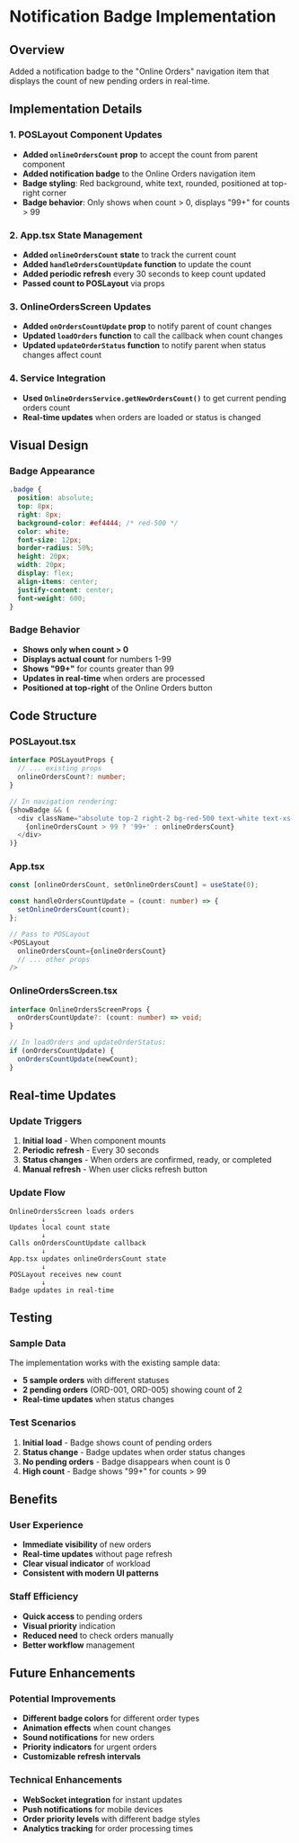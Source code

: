 # Notification Badge Implementation

## Overview
Added a notification badge to the "Online Orders" navigation item that displays the count of new pending orders in real-time.

## Implementation Details

### 1. POSLayout Component Updates
- **Added `onlineOrdersCount` prop** to accept the count from parent component
- **Added notification badge** to the Online Orders navigation item
- **Badge styling**: Red background, white text, rounded, positioned at top-right corner
- **Badge behavior**: Only shows when count > 0, displays "99+" for counts > 99

### 2. App.tsx State Management
- **Added `onlineOrdersCount` state** to track the current count
- **Added `handleOrdersCountUpdate` function** to update the count
- **Added periodic refresh** every 30 seconds to keep count updated
- **Passed count to POSLayout** via props

### 3. OnlineOrdersScreen Updates
- **Added `onOrdersCountUpdate` prop** to notify parent of count changes
- **Updated `loadOrders` function** to call the callback when count changes
- **Updated `updateOrderStatus` function** to notify parent when status changes affect count

### 4. Service Integration
- **Used `OnlineOrdersService.getNewOrdersCount()`** to get current pending orders count
- **Real-time updates** when orders are loaded or status is changed

## Visual Design

### Badge Appearance
```css
.badge {
  position: absolute;
  top: 8px;
  right: 8px;
  background-color: #ef4444; /* red-500 */
  color: white;
  font-size: 12px;
  border-radius: 50%;
  height: 20px;
  width: 20px;
  display: flex;
  align-items: center;
  justify-content: center;
  font-weight: 600;
}
```

### Badge Behavior
- **Shows only when count > 0**
- **Displays actual count** for numbers 1-99
- **Shows "99+"** for counts greater than 99
- **Updates in real-time** when orders are processed
- **Positioned at top-right** of the Online Orders button

## Code Structure

### POSLayout.tsx
```typescript
interface POSLayoutProps {
  // ... existing props
  onlineOrdersCount?: number;
}

// In navigation rendering:
{showBadge && (
  <div className="absolute top-2 right-2 bg-red-500 text-white text-xs rounded-full h-5 w-5 flex items-center justify-center font-semibold">
    {onlineOrdersCount > 99 ? '99+' : onlineOrdersCount}
  </div>
)}
```

### App.tsx
```typescript
const [onlineOrdersCount, setOnlineOrdersCount] = useState(0);

const handleOrdersCountUpdate = (count: number) => {
  setOnlineOrdersCount(count);
};

// Pass to POSLayout
<POSLayout
  onlineOrdersCount={onlineOrdersCount}
  // ... other props
/>
```

### OnlineOrdersScreen.tsx
```typescript
interface OnlineOrdersScreenProps {
  onOrdersCountUpdate?: (count: number) => void;
}

// In loadOrders and updateOrderStatus:
if (onOrdersCountUpdate) {
  onOrdersCountUpdate(newCount);
}
```

## Real-time Updates

### Update Triggers
1. **Initial load** - When component mounts
2. **Periodic refresh** - Every 30 seconds
3. **Status changes** - When orders are confirmed, ready, or completed
4. **Manual refresh** - When user clicks refresh button

### Update Flow
```
OnlineOrdersScreen loads orders
        ↓
Updates local count state
        ↓
Calls onOrdersCountUpdate callback
        ↓
App.tsx updates onlineOrdersCount state
        ↓
POSLayout receives new count
        ↓
Badge updates in real-time
```

## Testing

### Sample Data
The implementation works with the existing sample data:
- **5 sample orders** with different statuses
- **2 pending orders** (ORD-001, ORD-005) showing count of 2
- **Real-time updates** when status changes

### Test Scenarios
1. **Initial load** - Badge shows count of pending orders
2. **Status change** - Badge updates when order status changes
3. **No pending orders** - Badge disappears when count is 0
4. **High count** - Badge shows "99+" for counts > 99

## Benefits

### User Experience
- **Immediate visibility** of new orders
- **Real-time updates** without page refresh
- **Clear visual indicator** of workload
- **Consistent with modern UI patterns**

### Staff Efficiency
- **Quick access** to pending orders
- **Visual priority** indication
- **Reduced need** to check orders manually
- **Better workflow** management

## Future Enhancements

### Potential Improvements
- **Different badge colors** for different order types
- **Animation effects** when count changes
- **Sound notifications** for new orders
- **Priority indicators** for urgent orders
- **Customizable refresh intervals**

### Technical Enhancements
- **WebSocket integration** for instant updates
- **Push notifications** for mobile devices
- **Order priority levels** with different badge styles
- **Analytics tracking** for order processing times



